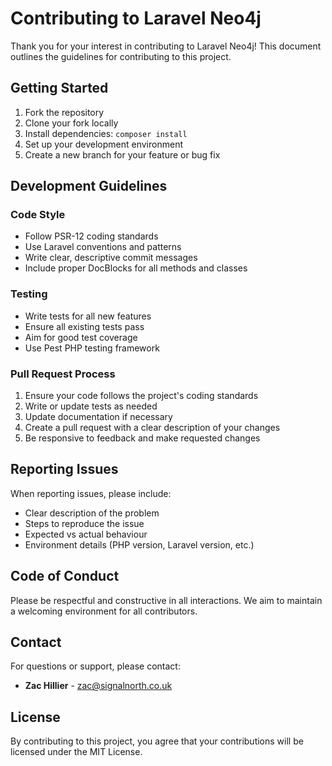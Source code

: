# Contributing to Laravel Neo4j

Thank you for your interest in contributing to Laravel Neo4j! This document outlines the guidelines for contributing to this project.

## Getting Started

1. Fork the repository
2. Clone your fork locally
3. Install dependencies: `composer install`
4. Set up your development environment
5. Create a new branch for your feature or bug fix

## Development Guidelines

### Code Style
- Follow PSR-12 coding standards
- Use Laravel conventions and patterns
- Write clear, descriptive commit messages
- Include proper DocBlocks for all methods and classes

### Testing
- Write tests for all new features
- Ensure all existing tests pass
- Aim for good test coverage
- Use Pest PHP testing framework

### Pull Request Process

1. Ensure your code follows the project's coding standards
2. Write or update tests as needed
3. Update documentation if necessary
4. Create a pull request with a clear description of your changes
5. Be responsive to feedback and make requested changes

## Reporting Issues

When reporting issues, please include:
- Clear description of the problem
- Steps to reproduce the issue
- Expected vs actual behaviour
- Environment details (PHP version, Laravel version, etc.)

## Code of Conduct

Please be respectful and constructive in all interactions. We aim to maintain a welcoming environment for all contributors.

## Contact

For questions or support, please contact:
- **Zac Hillier** - zac@signalnorth.co.uk

## License

By contributing to this project, you agree that your contributions will be licensed under the MIT License.